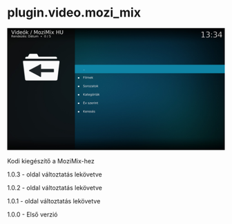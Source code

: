 # plugin.video.mozi_mix
![Logo](resources/screenshots/screenshot-1.jpg)

Kodi kiegészítő a MoziMix-hez

1.0.3 - oldal változtatás lekövetve

1.0.2 - oldal változtatás lekövetve

1.0.1 - oldal változtatás lekövetve

1.0.0 - Első verzió
